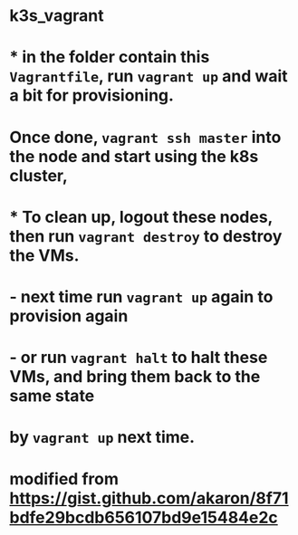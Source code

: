 # k3s_vagrant

# * in the folder contain this `Vagrantfile`, run `vagrant up` and wait a bit for provisioning.
#   Once done, `vagrant ssh master` into the node and start using the k8s cluster,
 
# * To clean up, logout these nodes, then run `vagrant destroy` to destroy the VMs.
#   - next time run `vagrant up` again to provision again
#   - or run `vagrant halt` to halt these VMs, and bring them back to the same state 
#     by `vagrant up` next time.


# modified from https://gist.github.com/akaron/8f71bdfe29bcdb656107bd9e15484e2c